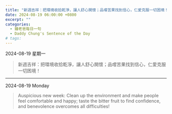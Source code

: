 ```yaml
---
title: "新週吉祥：把環境收拾乾淨，讓人舒心開懷；品嚐苦果找到信心，仁愛克服一切困境！ <br> Auspicious new week: Clean up the environment and make people feel comfortable and happy; taste the bitter fruit to find confidence, and benevolence overcomes all difficulties!"
date: 2024-08-19 06:00:00 +0800
excerpt: ""
categories:
  - 鍾老爸每日一句
  - Daddy Chung's Sentence of the Day
# tags:
---
```


2024-08-19 星期一

> 新週吉祥：把環境收拾乾淨，讓人舒心開懷；品嚐苦果找到信心，仁愛克服一切困境！

---

2024-08-19 Monday

> Auspicious new week: Clean up the environment and make people feel comfortable and happy; taste the bitter fruit to find confidence, and benevolence overcomes all difficulties!
